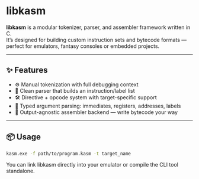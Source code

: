 # libkasm

**libkasm** is a modular tokenizer, parser, and assembler framework written in C.  
It’s designed for building custom instruction sets and bytecode formats — perfect for emulators, fantasy consoles or embedded projects.

---

## ✨ Features

- ⚙️ Manual tokenization with full debugging context
- 📜 Clean parser that builds an instruction/label list
- 🛠️ Directive + opcode system with target-specific support
- 🧠 Typed argument parsing: immediates, registers, addresses, labels
- 💾 Output-agnostic assembler backend — write bytecode your way

---

## 📦 Usage

```bash
kasm.exe -f path/to/program.kasm -t target_name
```

You can link libkasm directly into your emulator or compile the CLI tool standalone.